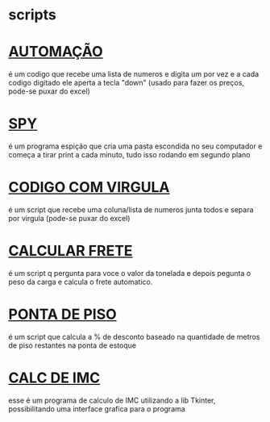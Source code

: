 # scripts

# [AUTOMAÇÃO](https://github.com/Gui162/scripts/blob/6a870eca40087fd62c2219ff6565aa74f74a6ba3/Automacao%20Preco.py)
é um codigo que recebe uma lista de numeros e digita um por vez e a cada codigo digitado ele aperta a tecla "down" (usado para fazer os preços, pode-se puxar do excel)

# [SPY](https://github.com/Gui162/scripts/blob/6a870eca40087fd62c2219ff6565aa74f74a6ba3/spy.pyw)
 é um programa espição que cria uma pasta escondida no seu computador e começa a tirar print a cada minuto, tudo isso rodando em segundo plano


# [CODIGO COM VIRGULA](https://github.com/Gui162/scripts/blob/6a870eca40087fd62c2219ff6565aa74f74a6ba3/codigo%20com%20virgula%20infinito.py)
é um script que recebe uma coluna/lista de numeros junta todos e separa por virgula 
(pode-se puxar do excel)

# [CALCULAR FRETE](https://github.com/Gui162/scripts/blob/6a870eca40087fd62c2219ff6565aa74f74a6ba3/Calcular%20Frete%20por%20Tonelada.py)
é um script q pergunta para voce o valor da tonelada e depois pegunta o peso da carga e calcula o frete automatico.

# [PONTA DE PISO](https://github.com/Gui162/scripts/blob/6a870eca40087fd62c2219ff6565aa74f74a6ba3/Ponta%20de%20Pisos.py)
é um script que calcula a % de desconto baseado na quantidade de metros de piso restantes na ponta de estoque

# [CALC DE IMC](https://github.com/Gui162/scripts/blob/6a870eca40087fd62c2219ff6565aa74f74a6ba3/Calculadora%20IMC.pyw)
esse é um programa de calculo de IMC utilizando a lib Tkinter, possibilitando uma interface grafica para o programa
